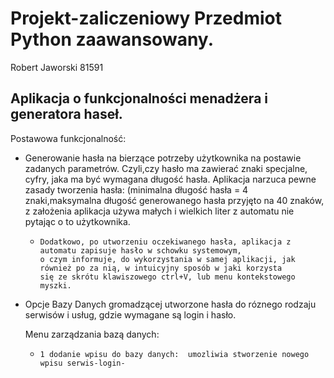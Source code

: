 # Projekt-zaliczeniowy Przedmiot Python zaawansowany.

Robert Jaworski 81591



Aplikacja o funkcjonalności menadżera i generatora haseł.
-----------------------------------------------------------------------------------

Postawowa funkcjonalność:

- Generowanie hasła na bierzące potrzeby użytkownika na postawie zadanych parametrów. Czyli,czy hasło ma zawierać znaki
  specjalne, cyfry, jaka ma być wymagana długość hasła. Aplikacja narzuca pewne zasady tworzenia hasła:
  (minimalna długość hasła = 4 znaki,maksymalna długość generowanego hasła przyjęto na 40 znaków, z założenia aplikacja
  używa małych i wielkich liter z automatu nie pytając o to użytkownika.
    -     Dodatkowo, po utworzeniu oczekiwanego hasła, aplikacja z automatu zapisuje hasło w schowku systemowym,
          o czym informuje, do wykorzystania w samej aplikacji, jak również po za nią, w intuicyjny sposób w jaki korzysta 
          się ze skrótu klawiszowego ctrl+V, lub menu kontekstowego myszki.
- Opcje Bazy Danych gromadzącej utworzone hasła do róznego rodzaju serwisów i usług, gdzie wymagane są login i hasło.

    Menu zarządzania bazą danych: 
    -     1 dodanie wpisu do bazy danych:  umozliwia stworzenie nowego wpisu serwis-login- 
